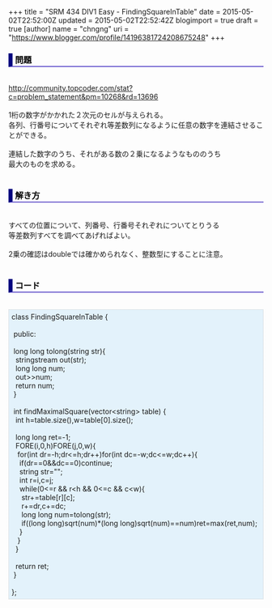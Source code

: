 +++
title = "SRM 434 DIV1 Easy - FindingSquareInTable"
date = 2015-05-02T22:52:00Z
updated = 2015-05-02T22:52:42Z
blogimport = true
draft = true
[author]
	name = "chngng"
	uri = "https://www.blogger.com/profile/14196381724208675248"
+++

<div dir="ltr" style="text-align: left;" trbidi="on"><h3 style="border-bottom: 2px solid slateblue; border-left: 8px solid navy; color: black; padding: 0px 0px 1px 5px;">問題 </h3><br /><a href="http://community.topcoder.com/stat?c=problem_statement&amp;pm=10268&amp;rd=13696" target="_blank">http://community.topcoder.com/stat?c=problem_statement&amp;pm=10268&amp;rd=13696</a><br /><br />1桁の数字がかかれた２次元のセルが与えられる。<br />各列、行番号についてそれぞれ等差数列になるように任意の数字を連結させることができる。<br /><br />連結した数字のうち、それがある数の２乗になるようなもののうち<br />最大のものを求める。<br /><br /><h3 style="border-bottom: 2px solid slateblue; border-left: 8px solid navy; color: black; padding: 0px 0px 1px 5px;">解き方 </h3><br />すべての位置について、列番号、行番号それぞれについてとりうる<br />等差数列すべてを調べてあげればよい。<br /><br />2乗の確認はdoubleでは確かめられなく、整数型にすることに注意。<br /><br /><h3 style="border-bottom: 2px solid slateblue; border-left: 8px solid navy; color: black; padding: 0px 0px 1px 5px;">コード </h3><br /><div style="background-color: #e3f2fb; border: 1px dotted #CCCCCC; padding: 5px;">class FindingSquareInTable {<br /><br /><span class="Apple-tab-span" style="white-space: pre;"> </span>public:<br /><br /><span class="Apple-tab-span" style="white-space: pre;"> </span>long long tolong(string str){<br /><span class="Apple-tab-span" style="white-space: pre;">  </span>stringstream out(str);<br /><span class="Apple-tab-span" style="white-space: pre;">  </span>long long num;<br /><span class="Apple-tab-span" style="white-space: pre;">  </span>out&gt;&gt;num;<br /><span class="Apple-tab-span" style="white-space: pre;">  </span>return num;<br /><span class="Apple-tab-span" style="white-space: pre;"> </span>}<br /><br /><span class="Apple-tab-span" style="white-space: pre;"> </span>int findMaximalSquare(vector&lt;string&gt; table) {<br /><span class="Apple-tab-span" style="white-space: pre;">  </span>int h=table.size(),w=table[0].size();<br /><br /><span class="Apple-tab-span" style="white-space: pre;">  </span>long long ret=-1;<br /><span class="Apple-tab-span" style="white-space: pre;">  </span>FORE(i,0,h)FORE(j,0,w){<br /><span class="Apple-tab-span" style="white-space: pre;">   </span>for(int dr=-h;dr&lt;=h;dr++)for(int dc=-w;dc&lt;=w;dc++){<br /><span class="Apple-tab-span" style="white-space: pre;">    </span>if(dr==0&amp;&amp;dc==0)continue;<br /><span class="Apple-tab-span" style="white-space: pre;">    </span>string str="";<br /><span class="Apple-tab-span" style="white-space: pre;">    </span>int r=i,c=j;<br /><span class="Apple-tab-span" style="white-space: pre;">    </span>while(0&lt;=r &amp;&amp; r&lt;h &amp;&amp; 0&lt;=c &amp;&amp; c&lt;w){<br /><span class="Apple-tab-span" style="white-space: pre;">     </span>str+=table[r][c];<br /><span class="Apple-tab-span" style="white-space: pre;">     </span>r+=dr,c+=dc;<br /><span class="Apple-tab-span" style="white-space: pre;">     </span>long long num=tolong(str);<br /><span class="Apple-tab-span" style="white-space: pre;">     </span>if((long long)sqrt(num)*(long long)sqrt(num)==num)ret=max(ret,num);<br /><span class="Apple-tab-span" style="white-space: pre;">    </span>}<br /><span class="Apple-tab-span" style="white-space: pre;">   </span>}<br /><span class="Apple-tab-span" style="white-space: pre;">  </span>}<br /><br /><span class="Apple-tab-span" style="white-space: pre;">  </span>return ret;<br /><span class="Apple-tab-span" style="white-space: pre;"> </span>}<br /><br />};</div></div>
